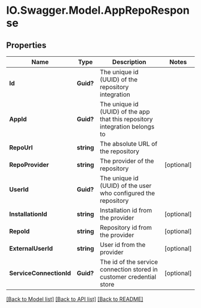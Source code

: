 # IO.Swagger.Model.AppRepoResponse
## Properties

Name | Type | Description | Notes
------------ | ------------- | ------------- | -------------
**Id** | **Guid?** | The unique id (UUID) of the repository integration | 
**AppId** | **Guid?** | The unique id (UUID) of the app that this repository integration belongs to | 
**RepoUrl** | **string** | The absolute URL of the repository | 
**RepoProvider** | **string** | The provider of the repository | [optional] 
**UserId** | **Guid?** | The unique id (UUID) of the user who configured the repository | 
**InstallationId** | **string** | Installation id from the provider | [optional] 
**RepoId** | **string** | Repository id from the provider | [optional] 
**ExternalUserId** | **string** | User id from the provider | [optional] 
**ServiceConnectionId** | **Guid?** | The id of the service connection stored in customer credential store | [optional] 

[[Back to Model list]](../README.md#documentation-for-models) [[Back to API list]](../README.md#documentation-for-api-endpoints) [[Back to README]](../README.md)

